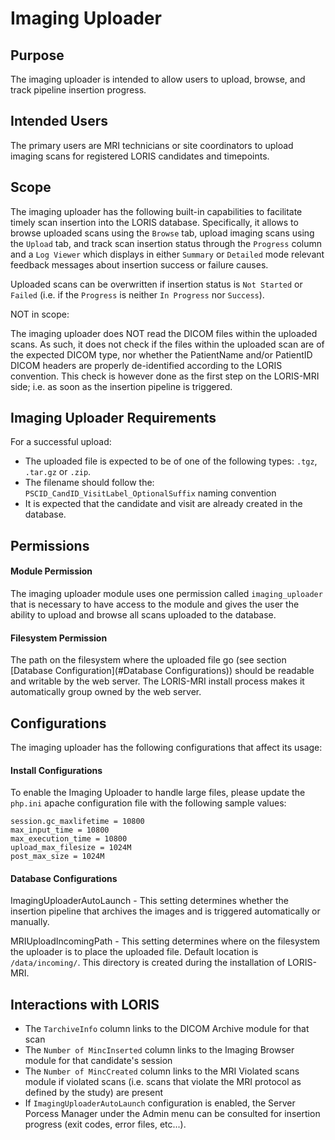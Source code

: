 # Imaging Uploader

## Purpose

The imaging uploader is intended to allow users to upload, browse, and track 
pipeline insertion progress.


## Intended Users

The primary users are MRI technicians or site coordinators to
upload imaging scans for registered LORIS candidates and timepoints.

## Scope

The imaging uploader has the following built-in capabilities to facilitate 
timely scan insertion into the LORIS database. Specifically, it allows to browse
uploaded scans using the `Browse` tab, upload imaging scans using the `Upload` 
tab, and track scan insertion status through the `Progress` column and a 
`Log Viewer` which displays in either `Summary` or `Detailed` mode relevant 
feedback messages about insertion success or failure causes.

Uploaded scans can be overwritten if insertion status is `Not Started` or 
`Failed` (i.e. if the `Progress` is neither `In Progress` nor `Success`). 


NOT in scope:

The imaging uploader does NOT read the DICOM files within the uploaded scans. 
As such, it does not check if the files within the uploaded scan are of the 
expected DICOM type, nor whether the  PatientName and/or PatientID DICOM headers 
are properly de-identified according to the LORIS convention. This check is 
however done as the first step on the LORIS-MRI side; i.e. as soon as the 
insertion pipeline is triggered.

## Imaging Uploader Requirements

For a successful upload:
- The uploaded file is expected to be of one of the following types: 
`.tgz`, `.tar.gz` or `.zip`.
- The filename should follow the:
`PSCID_CandID_VisitLabel_OptionalSuffix` naming convention
- It is expected that the candidate and visit are already created in the 
database.


## Permissions

#### Module Permission

The imaging uploader module uses one permission called `imaging_uploader` that 
is necessary to have access to the module and gives the user the ability to 
upload and browse all scans uploaded to the database.

#### Filesystem Permission

The path on the filesystem where the uploaded file go 
(see section [Database Configuration](#Database Configurations)) should be 
readable and writable by the web server. The LORIS-MRI install process makes it 
automatically group owned by the web server.


## Configurations

The imaging uploader has the following configurations that affect its usage:

#### Install Configurations

To enable the Imaging Uploader to handle large files, please update the 
`php.ini` apache configuration file with the following sample values: 

```
session.gc_maxlifetime = 10800
max_input_time = 10800
max_execution_time = 10800
upload_max_filesize = 1024M
post_max_size = 1024M
```

#### Database Configurations

ImagingUploaderAutoLaunch - This setting determines whether the insertion 
        pipeline that archives the images and is triggered automatically or 
        manually.

MRIUploadIncomingPath - This setting determines where on the filesystem the 
        uploader is to place the uploaded file. Default location is 
        `/data/incoming/`. This directory is created during the installation of 
        LORIS-MRI.


## Interactions with LORIS

- The `TarchiveInfo` column links to the DICOM Archive module for that scan
- The `Number of MincInserted` column links to the Imaging Browser module for 
that candidate's session 
- The `Number of MincCreated` column links to the MRI Violated scans module if
violated scans (i.e. scans that violate the MRI protocol as defined by the 
study) are present
- If `ImagingUploaderAutoLaunch` configuration is enabled, the Server Porcess
Manager under the Admin menu can be consulted for insertion progress (exit 
codes, error files, etc...). 


